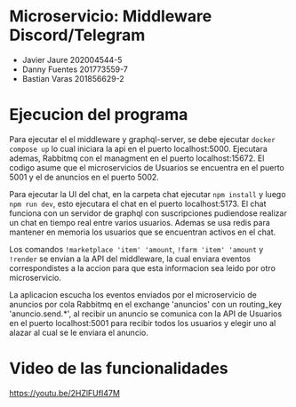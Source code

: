 # Microservicio: Middleware Discord/Telegram

* Javier Jaure 202004544-5
* Danny Fuentes 201773559-7
* Bastian Varas 201856629-2

# Ejecucion del programa

Para ejecutar el el middleware y graphql-server, se debe ejecutar ```docker compose up``` lo cual iniciara la api en el puerto localhost:5000. Ejecutara ademas, Rabbitmq con el managment en el puerto localhost:15672.
El codigo asume que el microservicios de Usuarios se encuentra en el puerto 5001 y el de anuncios en el 
puerto 5002.

Para ejecutar la UI del chat, en la carpeta chat ejecutar ```npm install``` y luego ```npm run dev```, esto 
ejecutara el chat en el puerto localhost:5173. El chat funciona con un servidor de graphql con suscripciones
pudiendose realizar un chat en tiempo real entre varios usuarios. Ademas se usa redis para mantener en memoria los usuarios que se encuentran activos en el chat.

Los comandos ```!marketplace 'item' 'amount```, ```!farm 'item' 'amount``` y ```!render``` se envian a la API
del middleware, la cual enviara eventos correspondistes a la accion para que esta informacion sea leido por 
otro microservicio.

La aplicacion escucha los eventos enviados por el microservicio de anuncios por cola Rabbitmq en el exchange
'anuncios' con un routing_key 'anuncio.send.*', al recibir un anuncio se comunica con la API de Usuarios en
el puerto localhost:5001 para recibir todos los usuarios y elegir uno al alazar al cual se le enviara el anuncio.

# Video de las funcionalidades
https://youtu.be/2HZlFUfI47M
